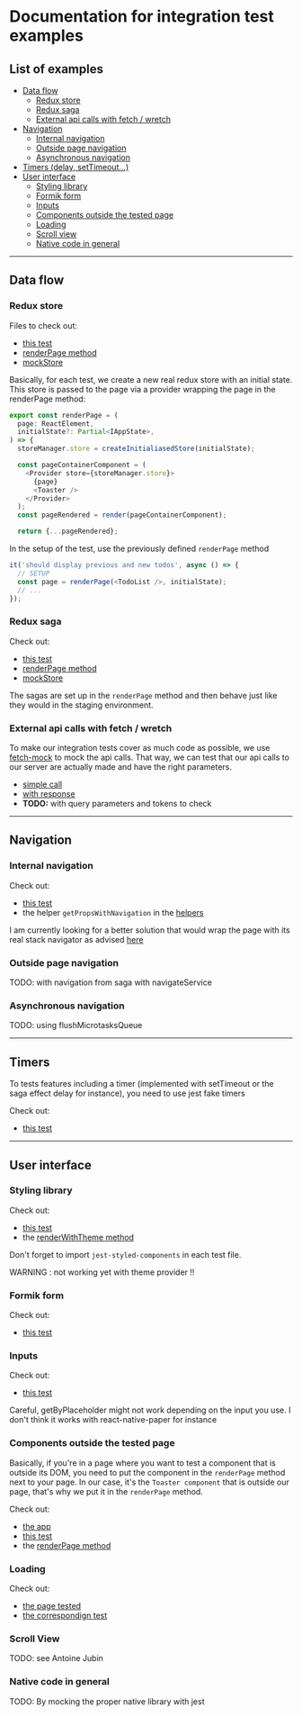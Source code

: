 # Documentation for integration test examples

## List of examples

- [Data flow](#data-flow)
  - [Redux store](#redux-store)
  - [Redux saga](#redux-saga)
  - [External api calls with fetch / wretch](#external-api-calls-with-fetch-/-wretch)
- [Navigation](#navigation)
  - [Internal navigation](#internal-navigation)
  - [Outside page navigation](#outside-page-navigation)
  - [Asynchronous navigation](#asynchronous-navigation)
- [Timers (delay, setTimeout...)](#timers)
- [User interface](#user-interface)
  - [Styling library](#styling-library)
  - [Formik form](#formik-form)
  - [Inputs](#inputs)
  - [Components outside the tested page](#components-outside-the-tested-page)
  - [Loading](#loading)
  - [Scroll view](#scroll-view)
  - [Native code in general](#native-code-in-general)

---

## Data flow

### Redux store

Files to check out:

- [this test](../../pages/TodoList/__tests__/TodoList.test.tsx)
- [renderPage method](./helpers.tsx)
- [mockStore](./mockStore.ts)

Basically, for each test, we create a new real redux store with an initial state.
This store is passed to the page via a provider wrapping the page in the renderPage method:

```typescript
export const renderPage = (
  page: ReactElement,
  initialState?: Partial<IAppState>,
) => {
  storeManager.store = createInitialiasedStore(initialState);

  const pageContainerComponent = (
    <Provider store={storeManager.store}>
      {page}
      <Toaster />
    </Provider>
  );
  const pageRendered = render(pageContainerComponent);

  return {...pageRendered};
```

In the setup of the test, use the previously defined `renderPage` method

```typescript
it('should display previous and new todos', async () => {
  // SETUP
  const page = renderPage(<TodoList />, initialState);
  // ...
});
```

### Redux saga

Check out:

- [this test](../../pages/Subscription/__tests__/Subscription.test.tsx)
- [renderPage method](./helpers.tsx)
- [mockStore](./mockStore.ts)

The sagas are set up in the `renderPage` method and then behave just like they would in the staging environment.

### External api calls with fetch / wretch

To make our integration tests cover as much code as possible, we use [fetch-mock](https://github.com/wheresrhys/fetch-mock) to mock the api calls. That way, we can test that our api calls to our server are actually made and have the right parameters.

- [simple call](../../pages/Subscription/__tests__/Subscription.test.tsx)
- [with response](../../pages/Movies/__tests__/Movies.test.tsx)
- **TODO:** with query parameters and tokens to check

---

## Navigation

### Internal navigation

Check out:

- [this test](../../pages/About/__tests__/About.test.tsx)
- the helper `getPropsWithNavigation` in the [helpers](../../utils/tests/./helpers.tsx)

I am currently looking for a better solution that would wrap the page with its real stack navigator as advised [here](https://www.native-testing-library.com/docs/example-navigation)

### Outside page navigation

TODO: with navigation from saga with navigateService

### Asynchronous navigation

TODO: using flushMicrotasksQueue

---

## Timers

To tests features including a timer (implemented with setTimeout or the saga effect delay for instance), you need to use jest fake timers

Check out:

- [this test](../../pages/Movies/__tests__/Movies.test.tsx)

---

## User interface

### Styling library

Check out:

- [this test](../../pages/Subscription/__tests__/Subscription.test.tsx)
- the [renderWithTheme method](./helpers.tsx)

Don't forget to import `jest-styled-components` in each test file.

WARNING : not working yet with theme provider !!

### Formik form

Check out:

- [this test](../../pages/Subscription/__tests__/Subscription.test.tsx)

### Inputs

Check out:

- [this test](../../pages/Subscription/__tests__/Subscription.test.tsx)

Careful, getByPlaceholder might not work depending on the input you use.
I don't think it works with react-native-paper for instance

### Components outside the tested page

Basically, if you're in a page where you want to test a component that is outside its DOM, you need to put the component in the `renderPage` method next to your page.
In our case, it's the `Toaster component` that is outside our page, that's why we put it in the `renderPage` method.

Check out:

- [the app](../../App.tsx)
- [this test](../../pages/Subscription/__tests__/Subscription.test.tsx)
- the [renderPage method](./helpers.tsx)

### Loading

Check out:

- [the page tested](../../pages/Movies/Movies.tsx)
- [the correspondign test](../../pages/Movies/__tests__/Movies.test.tsx)

### Scroll View

TODO: see Antoine Jubin

### Native code in general

TODO: By mocking the proper native library with jest
